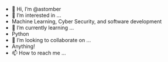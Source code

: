 - 👋 Hi, I’m @astomber
- 👀 I’m interested in ...
- Machine Learning, Cyber Security, and software development
- 🌱 I’m currently learning ...
- Python
- 💞️ I’m looking to collaborate on ...
- Anything!
- 📫 How to reach me ...

<!---
astomber/astomber is a ✨ special ✨ repository because its `README.md` (this file) appears on your GitHub profile.
You can click the Preview link to take a look at your changes.
--->
